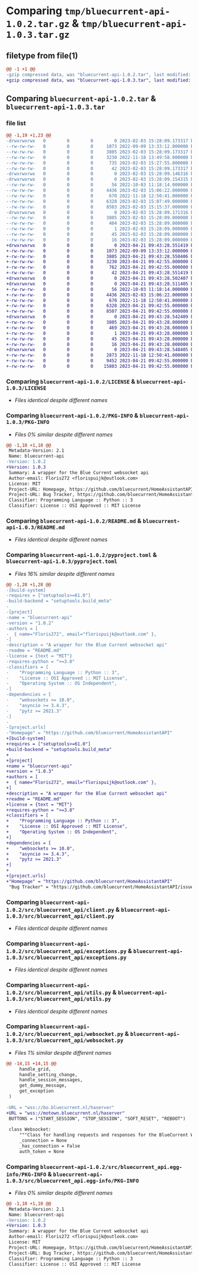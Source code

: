 # Comparing `tmp/bluecurrent-api-1.0.2.tar.gz` & `tmp/bluecurrent-api-1.0.3.tar.gz`

## filetype from file(1)

```diff
@@ -1 +1 @@
-gzip compressed data, was "bluecurrent-api-1.0.2.tar", last modified: Fri Feb  3 15:28:09 2023, max compression
+gzip compressed data, was "bluecurrent-api-1.0.3.tar", last modified: Fri Apr 21 09:43:28 2023, max compression
```

## Comparing `bluecurrent-api-1.0.2.tar` & `bluecurrent-api-1.0.3.tar`

### file list

```diff
@@ -1,19 +1,23 @@
-drwxrwxrwx   0        0        0        0 2023-02-03 15:28:09.173317 bluecurrent-api-1.0.2/
--rw-rw-rw-   0        0        0     1073 2022-09-09 13:33:12.000000 bluecurrent-api-1.0.2/LICENSE
--rw-rw-rw-   0        0        0     3805 2023-02-03 15:28:09.173317 bluecurrent-api-1.0.2/PKG-INFO
--rw-rw-rw-   0        0        0     3230 2022-11-18 13:49:58.000000 bluecurrent-api-1.0.2/README.md
--rw-rw-rw-   0        0        0      735 2023-02-03 15:27:55.000000 bluecurrent-api-1.0.2/pyproject.toml
--rw-rw-rw-   0        0        0       42 2023-02-03 15:28:09.173317 bluecurrent-api-1.0.2/setup.cfg
-drwxrwxrwx   0        0        0        0 2023-02-03 15:28:09.146316 bluecurrent-api-1.0.2/src/
-drwxrwxrwx   0        0        0        0 2023-02-03 15:28:09.154315 bluecurrent-api-1.0.2/src/bluecurrent_api/
--rw-rw-rw-   0        0        0       56 2022-10-03 11:18:14.000000 bluecurrent-api-1.0.2/src/bluecurrent_api/__init__.py
--rw-rw-rw-   0        0        0     4436 2023-02-03 15:06:22.000000 bluecurrent-api-1.0.2/src/bluecurrent_api/client.py
--rw-rw-rw-   0        0        0      670 2022-11-18 12:50:41.000000 bluecurrent-api-1.0.2/src/bluecurrent_api/exceptions.py
--rw-rw-rw-   0        0        0     6328 2023-02-03 15:07:49.000000 bluecurrent-api-1.0.2/src/bluecurrent_api/utils.py
--rw-rw-rw-   0        0        0     8503 2023-02-03 15:15:37.000000 bluecurrent-api-1.0.2/src/bluecurrent_api/websocket.py
-drwxrwxrwx   0        0        0        0 2023-02-03 15:28:09.171316 bluecurrent-api-1.0.2/src/bluecurrent_api.egg-info/
--rw-rw-rw-   0        0        0     3805 2023-02-03 15:28:09.000000 bluecurrent-api-1.0.2/src/bluecurrent_api.egg-info/PKG-INFO
--rw-rw-rw-   0        0        0      404 2023-02-03 15:28:09.000000 bluecurrent-api-1.0.2/src/bluecurrent_api.egg-info/SOURCES.txt
--rw-rw-rw-   0        0        0        1 2023-02-03 15:28:09.000000 bluecurrent-api-1.0.2/src/bluecurrent_api.egg-info/dependency_links.txt
--rw-rw-rw-   0        0        0       45 2023-02-03 15:28:09.000000 bluecurrent-api-1.0.2/src/bluecurrent_api.egg-info/requires.txt
--rw-rw-rw-   0        0        0       16 2023-02-03 15:28:09.000000 bluecurrent-api-1.0.2/src/bluecurrent_api.egg-info/top_level.txt
+drwxrwxrwx   0        0        0        0 2023-04-21 09:43:28.551419 bluecurrent-api-1.0.3/
+-rw-rw-rw-   0        0        0     1073 2022-09-09 13:33:12.000000 bluecurrent-api-1.0.3/LICENSE
+-rw-rw-rw-   0        0        0     3805 2023-04-21 09:43:28.550406 bluecurrent-api-1.0.3/PKG-INFO
+-rw-rw-rw-   0        0        0     3230 2023-04-21 09:42:55.000000 bluecurrent-api-1.0.3/README.md
+-rw-rw-rw-   0        0        0      762 2023-04-21 09:42:55.000000 bluecurrent-api-1.0.3/pyproject.toml
+-rw-rw-rw-   0        0        0       42 2023-04-21 09:43:28.551419 bluecurrent-api-1.0.3/setup.cfg
+drwxrwxrwx   0        0        0        0 2023-04-21 09:43:28.502407 bluecurrent-api-1.0.3/src/
+drwxrwxrwx   0        0        0        0 2023-04-21 09:43:28.511405 bluecurrent-api-1.0.3/src/bluecurrent_api/
+-rw-rw-rw-   0        0        0       56 2022-10-03 11:18:14.000000 bluecurrent-api-1.0.3/src/bluecurrent_api/__init__.py
+-rw-rw-rw-   0        0        0     4436 2023-02-03 15:06:22.000000 bluecurrent-api-1.0.3/src/bluecurrent_api/client.py
+-rw-rw-rw-   0        0        0      670 2022-11-18 12:50:41.000000 bluecurrent-api-1.0.3/src/bluecurrent_api/exceptions.py
+-rw-rw-rw-   0        0        0     6328 2023-04-21 09:42:55.000000 bluecurrent-api-1.0.3/src/bluecurrent_api/utils.py
+-rw-rw-rw-   0        0        0     8507 2023-04-21 09:42:55.000000 bluecurrent-api-1.0.3/src/bluecurrent_api/websocket.py
+drwxrwxrwx   0        0        0        0 2023-04-21 09:43:28.542409 bluecurrent-api-1.0.3/src/bluecurrent_api.egg-info/
+-rw-rw-rw-   0        0        0     3805 2023-04-21 09:43:28.000000 bluecurrent-api-1.0.3/src/bluecurrent_api.egg-info/PKG-INFO
+-rw-rw-rw-   0        0        0      469 2023-04-21 09:43:28.000000 bluecurrent-api-1.0.3/src/bluecurrent_api.egg-info/SOURCES.txt
+-rw-rw-rw-   0        0        0        1 2023-04-21 09:43:28.000000 bluecurrent-api-1.0.3/src/bluecurrent_api.egg-info/dependency_links.txt
+-rw-rw-rw-   0        0        0       45 2023-04-21 09:43:28.000000 bluecurrent-api-1.0.3/src/bluecurrent_api.egg-info/requires.txt
+-rw-rw-rw-   0        0        0       16 2023-04-21 09:43:28.000000 bluecurrent-api-1.0.3/src/bluecurrent_api.egg-info/top_level.txt
+drwxrwxrwx   0        0        0        0 2023-04-21 09:43:28.548405 bluecurrent-api-1.0.3/tests/
+-rw-rw-rw-   0        0        0     2873 2022-11-18 12:50:41.000000 bluecurrent-api-1.0.3/tests/test_client.py
+-rw-rw-rw-   0        0        0     9452 2023-04-21 09:42:55.000000 bluecurrent-api-1.0.3/tests/test_utils.py
+-rw-rw-rw-   0        0        0    15803 2023-04-21 09:42:55.000000 bluecurrent-api-1.0.3/tests/test_websocket.py
```

### Comparing `bluecurrent-api-1.0.2/LICENSE` & `bluecurrent-api-1.0.3/LICENSE`

 * *Files identical despite different names*

### Comparing `bluecurrent-api-1.0.2/PKG-INFO` & `bluecurrent-api-1.0.3/PKG-INFO`

 * *Files 0% similar despite different names*

```diff
@@ -1,10 +1,10 @@
 Metadata-Version: 2.1
 Name: bluecurrent-api
-Version: 1.0.2
+Version: 1.0.3
 Summary: A wrapper for the Blue Current websocket api
 Author-email: Floris272 <florispuijk@outlook.com>
 License: MIT
 Project-URL: Homepage, https://github.com/bluecurrent/HomeAssistantAPI
 Project-URL: Bug Tracker, https://github.com/bluecurrent/HomeAssistantAPI/issues
 Classifier: Programming Language :: Python :: 3
 Classifier: License :: OSI Approved :: MIT License
```

### Comparing `bluecurrent-api-1.0.2/README.md` & `bluecurrent-api-1.0.3/README.md`

 * *Files identical despite different names*

### Comparing `bluecurrent-api-1.0.2/pyproject.toml` & `bluecurrent-api-1.0.3/pyproject.toml`

 * *Files 16% similar despite different names*

```diff
@@ -1,28 +1,28 @@
-[build-system]
-requires = ["setuptools>=61.0"]
-build-backend = "setuptools.build_meta"
-
-[project]
-name = "bluecurrent-api"
-version = "1.0.2"
-authors = [
-  { name="Floris272", email="florispuijk@outlook.com" },
-]
-description = "A wrapper for the Blue Current websocket api"
-readme = "README.md"
-license = {text = "MIT"}
-requires-python = ">=3.8"
-classifiers = [
-    "Programming Language :: Python :: 3",
-    "License :: OSI Approved :: MIT License",
-    "Operating System :: OS Independent",
-]
-dependencies = [
-    "websockets >= 10.0",
-    "asyncio >= 3.4.3",
-    "pytz >= 2021.3"
-]
-
-[project.urls]
-"Homepage" = "https://github.com/bluecurrent/HomeAssistantAPI"
+[build-system]
+requires = ["setuptools>=61.0"]
+build-backend = "setuptools.build_meta"
+
+[project]
+name = "bluecurrent-api"
+version = "1.0.3"
+authors = [
+  { name="Floris272", email="florispuijk@outlook.com" },
+]
+description = "A wrapper for the Blue Current websocket api"
+readme = "README.md"
+license = {text = "MIT"}
+requires-python = ">=3.8"
+classifiers = [
+    "Programming Language :: Python :: 3",
+    "License :: OSI Approved :: MIT License",
+    "Operating System :: OS Independent",
+]
+dependencies = [
+    "websockets >= 10.0",
+    "asyncio >= 3.4.3",
+    "pytz >= 2021.3"
+]
+
+[project.urls]
+"Homepage" = "https://github.com/bluecurrent/HomeAssistantAPI"
 "Bug Tracker" = "https://github.com/bluecurrent/HomeAssistantAPI/issues"
```

### Comparing `bluecurrent-api-1.0.2/src/bluecurrent_api/client.py` & `bluecurrent-api-1.0.3/src/bluecurrent_api/client.py`

 * *Files identical despite different names*

### Comparing `bluecurrent-api-1.0.2/src/bluecurrent_api/exceptions.py` & `bluecurrent-api-1.0.3/src/bluecurrent_api/exceptions.py`

 * *Files identical despite different names*

### Comparing `bluecurrent-api-1.0.2/src/bluecurrent_api/utils.py` & `bluecurrent-api-1.0.3/src/bluecurrent_api/utils.py`

 * *Files identical despite different names*

### Comparing `bluecurrent-api-1.0.2/src/bluecurrent_api/websocket.py` & `bluecurrent-api-1.0.3/src/bluecurrent_api/websocket.py`

 * *Files 1% similar despite different names*

```diff
@@ -14,15 +14,15 @@
     handle_grid,
     handle_setting_change,
     handle_session_messages,
     get_dummy_message,
     get_exception
 )
 
-URL = "wss://bo.bluecurrent.nl/haserver"
+URL = "wss://motown.bluecurrent.nl/haserver"
 BUTTONS = ("START_SESSION", "STOP_SESSION", "SOFT_RESET", "REBOOT")
 
 class Websocket:
     """Class for handling requests and responses for the BlueCurrent Websocket Api."""
     _connection = None
     _has_connection = False
     auth_token = None
```

### Comparing `bluecurrent-api-1.0.2/src/bluecurrent_api.egg-info/PKG-INFO` & `bluecurrent-api-1.0.3/src/bluecurrent_api.egg-info/PKG-INFO`

 * *Files 0% similar despite different names*

```diff
@@ -1,10 +1,10 @@
 Metadata-Version: 2.1
 Name: bluecurrent-api
-Version: 1.0.2
+Version: 1.0.3
 Summary: A wrapper for the Blue Current websocket api
 Author-email: Floris272 <florispuijk@outlook.com>
 License: MIT
 Project-URL: Homepage, https://github.com/bluecurrent/HomeAssistantAPI
 Project-URL: Bug Tracker, https://github.com/bluecurrent/HomeAssistantAPI/issues
 Classifier: Programming Language :: Python :: 3
 Classifier: License :: OSI Approved :: MIT License
```

